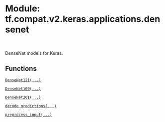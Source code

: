 <div itemscope itemtype="http://developers.google.com/ReferenceObject">
<meta itemprop="name" content="tf.compat.v2.keras.applications.densenet" />
<meta itemprop="path" content="Stable" />
</div>

# Module: tf.compat.v2.keras.applications.densenet


<table class="tfo-notebook-buttons tfo-api" align="left">
</table>



DenseNet models for Keras.



## Functions

[`DenseNet121(...)`](../../../../../tf/keras/applications/DenseNet121.md)

[`DenseNet169(...)`](../../../../../tf/keras/applications/DenseNet169.md)

[`DenseNet201(...)`](../../../../../tf/keras/applications/DenseNet201.md)

[`decode_predictions(...)`](../../../../../tf/keras/applications/densenet/decode_predictions.md)

[`preprocess_input(...)`](../../../../../tf/keras/applications/densenet/preprocess_input.md)

